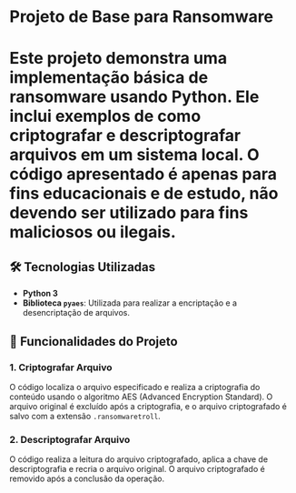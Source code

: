 <div>
    <h1>Projeto de Base para Ransomware<h1/>

<p>Este projeto demonstra uma implementação básica de ransomware usando Python. Ele inclui exemplos de como criptografar e descriptografar arquivos em um sistema local. O código apresentado é apenas para fins educacionais e de estudo, não devendo ser utilizado para fins maliciosos ou ilegais.</p>

<h2>🛠 Tecnologias Utilizadas</h2>
    <ul>
        <li><strong>Python 3</strong></li>
        <li><strong>Biblioteca <code>pyaes</code></strong>: Utilizada para realizar a encriptação e a desencriptação de arquivos.</li>
    </ul>

<h2>🚀 Funcionalidades do Projeto</h2>
    <h3>1. Criptografar Arquivo</h3>
    <p>O código localiza o arquivo especificado e realiza a criptografia do conteúdo usando o algoritmo AES (Advanced Encryption Standard). O arquivo original é excluído após a criptografia, e o arquivo criptografado é salvo com a extensão <code>.ransomwaretroll</code>.</p>

<h3>2. Descriptografar Arquivo</h3>
    <p>O código realiza a leitura do arquivo criptografado, aplica a chave de descriptografia e recria o arquivo original. O arquivo criptografado é removido após a conclusão da operação.</p>
</div>
